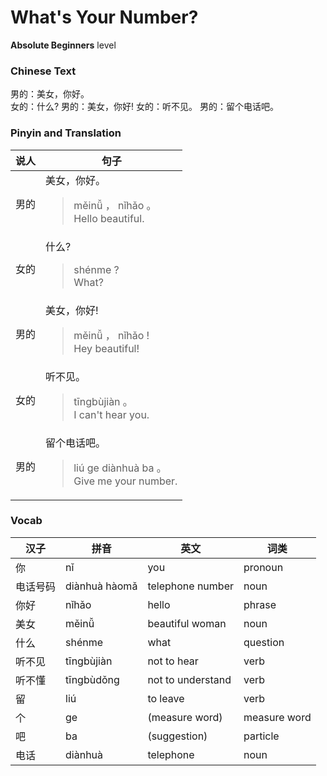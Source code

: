 # What's Your Number?
**Absolute Beginners** level
### Chinese Text
男的：美女，你好。<br />女的：什么?
男的：美女，你好!
女的：听不见。
男的：留个电话吧。

### Pinyin and Translation
|说人|句子|
|----|----|
|男的|美女，你好。<blockquote>měinǚ ， nǐhǎo 。<br />Hello beautiful.</blockquote>|
|女的|什么?<blockquote>shénme ?<br />What?</blockquote>|
|男的|美女，你好!<blockquote>měinǚ ， nǐhǎo !<br />Hey beautiful!</blockquote>|
|女的|听不见。<blockquote>tīngbùjiàn 。<br />I can't hear you.</blockquote>|
|男的|留个电话吧。<blockquote>liú ge diànhuà ba 。<br />Give me your number.</blockquote>|
### Vocab
|汉子|拼音|英文|词类|
|----|----|----|----|
|你|nǐ|you|pronoun|
|电话号码|diànhuà hàomǎ|telephone number|noun|
|你好|nǐhǎo|hello|phrase|
|美女|měinǚ|beautiful woman|noun|
|什么|shénme|what|question|
|听不见|tīngbùjiàn|not to hear|verb|
|听不懂|tīngbùdǒng|not to understand|verb|
|留|liú|to leave|verb|
|个|ge|(measure word)|measure word|
|吧|ba|(suggestion)|particle|
|电话|diànhuà|telephone|noun|